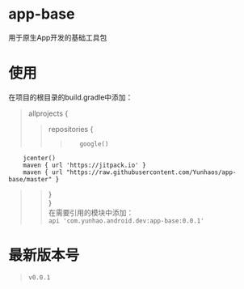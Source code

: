 # app-base
用于原生App开发的基础工具包

# 使用
在项目的根目录的build.gradle中添加：<br/>
>allprojects {  
>>    repositories {  
>>>        google()  
        jcenter()  
        maven { url 'https://jitpack.io' }  
        maven { url "https://raw.githubusercontent.com/Yunhaos/app-base/master" }
>>  }  
>}<br/>
在需要引用的模块中添加：<br/>
>`api 'com.yunhao.android.dev:app-base:0.0.1'`

# 最新版本号
>`v0.0.1`
